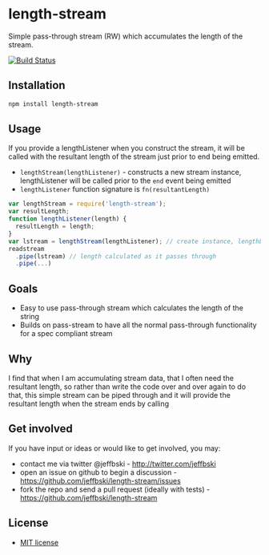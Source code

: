 # length-stream

Simple pass-through stream (RW) which accumulates the length of the stream.

[![Build Status](https://secure.travis-ci.org/jeffbski/length-stream.png?branch=master)](http://travis-ci.org/jeffbski/length-stream)

## Installation

```bash
npm install length-stream
```

## Usage

If you provide a lengthListener when you construct the stream, it will be called with the resultant length of the stream just prior to end being emitted.

 - `lengthStream(lengthListener)` - constructs a new stream instance, lengthListener will be called prior to the `end` event being emitted
 - `lengthListener` function signature is `fn(resultantLength)`

```javascript
var lengthStream = require('length-stream');
var resultLength;
function lengthListener(length) {
  resultLength = length;
}
var lstream = lengthStream(lengthListener); // create instance, lengthListener will get length
readstream
  .pipe(lstream) // length calculated as it passes through
  .pipe(...)
```

## Goals

 - Easy to use pass-through stream which calculates the length of the string
 - Builds on pass-stream to have all the normal pass-through functionality for a spec compliant stream

## Why

I find that when I am accumulating stream data, that I often need the resultant length, so rather than write the code over and over again to do that, this simple stream can be piped through and it will provide the resultant length when the stream ends by calling

## Get involved

If you have input or ideas or would like to get involved, you may:

 - contact me via twitter @jeffbski  - <http://twitter.com/jeffbski>
 - open an issue on github to begin a discussion - <https://github.com/jeffbski/length-stream/issues>
 - fork the repo and send a pull request (ideally with tests) - <https://github.com/jeffbski/length-stream>

## License

 - [MIT license](http://github.com/jeffbski/length-stream/raw/master/LICENSE)

